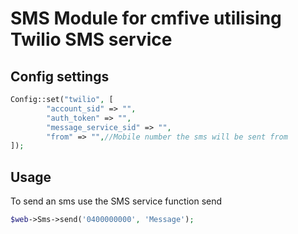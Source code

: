# SMS Module for cmfive utilising Twilio SMS service
## Config settings
```php
Config::set("twilio", [
        "account_sid" => "",
        "auth_token" => "",
        "message_service_sid" => "",
        "from" => "",//Mobile number the sms will be sent from
]);
```
## Usage
To send an sms use the SMS service function send
```php
$web->Sms->send('0400000000', 'Message');
```


